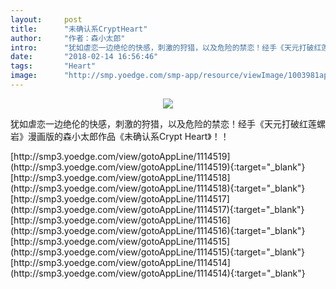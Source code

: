 ```yaml
---
layout:     post
title:      "未确认系CryptHeart"
author:     "作者：森小太郎"
intro:      "犹如虐恋一边绝伦的快感，刺激的狩猎，以及危险的禁恋！经手《天元打破红莲螺岩》漫画版的森小太郎作品《未确认系Crypt Heart》！！"
date:       "2018-02-14 16:56:46"
tags:       "Heart"
image:      "http://smp.yoedge.com/smp-app/resource/viewImage/1003981appline.png"
---
```

<div style="text-align: center">
<p><img src="http://smp.yoedge.com/smp-app/resource/viewImage/1003981appline.png"/></p>
</div>
<p class="post-meta">
<span>犹如虐恋一边绝伦的快感，刺激的狩猎，以及危险的禁恋！经手《天元打破红莲螺岩》漫画版的森小太郎作品《未确认系Crypt Heart》！！</span>
</p>
[http://smp3.yoedge.com/view/gotoAppLine/1114519](http://smp3.yoedge.com/view/gotoAppLine/1114519){:target="_blank"}
[http://smp3.yoedge.com/view/gotoAppLine/1114518](http://smp3.yoedge.com/view/gotoAppLine/1114518){:target="_blank"}
[http://smp3.yoedge.com/view/gotoAppLine/1114517](http://smp3.yoedge.com/view/gotoAppLine/1114517){:target="_blank"}
[http://smp3.yoedge.com/view/gotoAppLine/1114516](http://smp3.yoedge.com/view/gotoAppLine/1114516){:target="_blank"}
[http://smp3.yoedge.com/view/gotoAppLine/1114515](http://smp3.yoedge.com/view/gotoAppLine/1114515){:target="_blank"}
[http://smp3.yoedge.com/view/gotoAppLine/1114514](http://smp3.yoedge.com/view/gotoAppLine/1114514){:target="_blank"}


